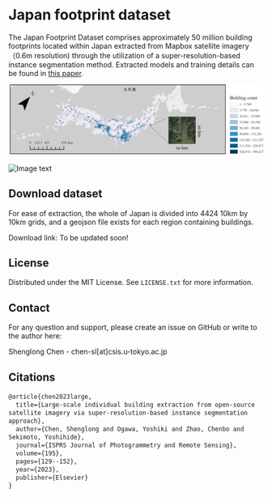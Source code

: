 # Japan footprint dataset

The Japan Footprint Dataset comprises approximately 50 million building footprints located within Japan extracted from Mapbox satellite imagery（0.6m resolution) through the utilization of a super-resolution-based instance segmentation method. Extracted models and training details can be found in [this paper](https://www.sciencedirect.com/science/article/pii/S0924271622002933).

![Image text](https://github.com/sekilab/Japan_footprint_dataset/blob/master/Image/Building_count.png)

![Image text](https://github.com/sekilab/Japan_footprint_dataset/blob/master/Image/Example.png)


## Download dataset
For ease of extraction, the whole of Japan is divided into 4424 10km by 10km grids, and a geojson file exists for each region containing buildings.

Download link: 
To be updated soon!

<!-- LICENSE -->
## License

Distributed under the MIT License. See `LICENSE.txt` for more information.





<!-- CONTACT -->
## Contact

For any question and support, please create an issue on GitHub or write to the author here:

Shenglong Chen  - chen-sl[at]csis.u-tokyo.ac.jp



## Citations
```csv
@article{chen2023large,
  title={Large-scale individual building extraction from open-source satellite imagery via super-resolution-based instance segmentation approach},
  author={Chen, Shenglong and Ogawa, Yoshiki and Zhao, Chenbo and Sekimoto, Yoshihide},
  journal={ISPRS Journal of Photogrammetry and Remote Sensing},
  volume={195},
  pages={129--152},
  year={2023},
  publisher={Elsevier}
}
```

